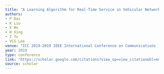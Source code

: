 ```yaml
---
title: "A Learning Algorithm for Real-Time Service in Vehicular Networks with Mobile-Edge Computing"
authors:
- P Dai
- K Liu
- X Wu
- H Xing
- Z Yu
- VCS Lee
venue: "ICC 2019-2019 IEEE International Conference on Communications (ICC), 1-6, 2019"
year: 2019
type: conference
link: "https://scholar.google.com/citations?view_op=view_citation&hl=en&user=xtXbq_AAAAAJ&pagesize=100&citation_for_view=xtXbq_AAAAAJ:LkGwnXOMwfcC"
source: scholar
---
```

